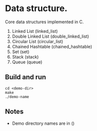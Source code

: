 # Data structure.

Core data structures implemented in C.

1. Linked List (linked_list)
2. Double Linked List (double_linked_list) 
3. Circular List (circular_list)
4. Chained Hashtable (chained_hashtable)
5. Set (set)
6. Stack (stack)
6. Queue (queue)

## Build and run
```
cd <demo-dir>
make 
./demo-name 
```

## Notes
- Demo directory names are in ()
